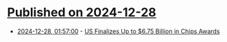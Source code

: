 # [Published on 2024-12-28](index.md)

* [2024-12-28, 01:57:00](https://soylentnews.org/article.pl?sid=24/12/27/1530247&from=rss) - [US Finalizes Up to $6.75 Billion in Chips Awards](https://soylentnews.org/article.pl?sid=24/12/27/1530247&from=rss)
